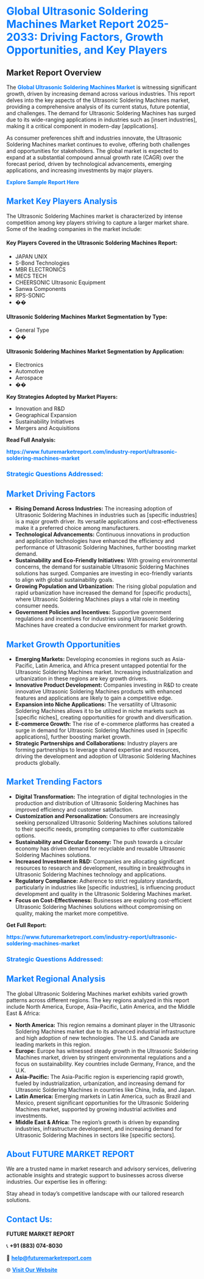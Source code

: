 <h1 style="color: #007BFF;">Global Ultrasonic Soldering Machines Market Report 2025-2033: Driving Factors, Growth Opportunities, and Key Players</h1>

<section id="overview">
<h2>Market Report Overview</h2>
<p>The <a href="https://www.futuremarketreport.com/industry-report/ultrasonic-soldering-machines-market" style="color: #007BFF; text-decoration: none;"><strong>Global Ultrasonic Soldering Machines Market</strong></a> is witnessing significant growth, driven by increasing demand across various industries. This report delves into the key aspects of the Ultrasonic Soldering Machines market, providing a comprehensive analysis of its current status, future potential, and challenges. The demand for Ultrasonic Soldering Machines has surged due to its wide-ranging applications in industries such as [insert industries], making it a critical component in modern-day [applications].</p>
<p>As consumer preferences shift and industries innovate, the Ultrasonic Soldering Machines market continues to evolve, offering both challenges and opportunities for stakeholders. The global market is expected to expand at a substantial compound annual growth rate (CAGR) over the forecast period, driven by technological advancements, emerging applications, and increasing investments by major players.</p>
</section>

<section id="overview">
<p><a href="https://www.futuremarketreport.com/request-sample/reportId=118150" style="color: #007BFF; text-decoration: none;"><strong>Explore Sample Report Here</strong></a></p>
</section>

<section id="key-players">
<h2 style="color: #007BFF;">Market Key Players Analysis</h2>
<p>The Ultrasonic Soldering Machines market is characterized by intense competition among key players striving to capture a larger market share. Some of the leading companies in the market include:</p>
<h4>Key Players Covered in the Ultrasonic Soldering Machines Report:</h4>
<ul><li>JAPAN UNIX</li><li>S-Bond Technologies</li><li>MBR ELECTRONICS</li><li>MECS TECH</li><li>CHEERSONIC Ultrasonic Equipment</li><li>Sanwa Components</li><li>RPS-SONIC</li><li>��</li></ul>
<h4>Ultrasonic Soldering Machines Market Segmentation by Type:</h4>
<ul><li>General Type</li><li>��</li></ul>

<h4>Ultrasonic Soldering Machines Market Segmentation by Application:</h4>
<ul><li>Electronics</li><li>Automotive</li><li>Aerospace</li><li>��</li></ul>
<p><strong>Key Strategies Adopted by Market Players:</strong></p>
<ul>
<li>Innovation and R&D</li>
<li>Geographical Expansion</li>
<li>Sustainability Initiatives</li>
<li>Mergers and Acquisitions</li>
</ul>
</section>

<section>
<p><strong>Read Full Analysis: </strong></p><a href="https://www.futuremarketreport.com/industry-report/ultrasonic-soldering-machines-market" style="color: #007BFF; text-decoration: none;"><strong>https://www.futuremarketreport.com/industry-report/ultrasonic-soldering-machines-market</strong></a>
<h3 style="color: #007BFF;">Strategic Questions Addressed:</h3>
</section>

<section id="driving-factors">
<h2 style="color: #007BFF;">Market Driving Factors</h2>
<ul>
<li><strong>Rising Demand Across Industries:</strong> The increasing adoption of Ultrasonic Soldering Machines in industries such as [specific industries] is a major growth driver. Its versatile applications and cost-effectiveness make it a preferred choice among manufacturers.</li>
<li><strong>Technological Advancements:</strong> Continuous innovations in production and application technologies have enhanced the efficiency and performance of Ultrasonic Soldering Machines, further boosting market demand.</li>
<li><strong>Sustainability and Eco-Friendly Initiatives:</strong> With growing environmental concerns, the demand for sustainable Ultrasonic Soldering Machines solutions has surged. Companies are investing in eco-friendly variants to align with global sustainability goals.</li>
<li><strong>Growing Population and Urbanization:</strong> The rising global population and rapid urbanization have increased the demand for [specific products], where Ultrasonic Soldering Machines plays a vital role in meeting consumer needs.</li>
<li><strong>Government Policies and Incentives:</strong> Supportive government regulations and incentives for industries using Ultrasonic Soldering Machines have created a conducive environment for market growth.</li>
</ul>
</section>

<section id="growth-opportunities">
<h2 style="color: #007BFF;">Market Growth Opportunities</h2>
<ul>
<li><strong>Emerging Markets:</strong> Developing economies in regions such as Asia-Pacific, Latin America, and Africa present untapped potential for the Ultrasonic Soldering Machines market. Increasing industrialization and urbanization in these regions are key growth drivers.</li>
<li><strong>Innovative Product Development:</strong> Companies investing in R&D to create innovative Ultrasonic Soldering Machines products with enhanced features and applications are likely to gain a competitive edge.</li>
<li><strong>Expansion into Niche Applications:</strong> The versatility of Ultrasonic Soldering Machines allows it to be utilized in niche markets such as [specific niches], creating opportunities for growth and diversification.</li>
<li><strong>E-commerce Growth:</strong> The rise of e-commerce platforms has created a surge in demand for Ultrasonic Soldering Machines used in [specific applications], further boosting market growth.</li>
<li><strong>Strategic Partnerships and Collaborations:</strong> Industry players are forming partnerships to leverage shared expertise and resources, driving the development and adoption of Ultrasonic Soldering Machines products globally.</li>
</ul>
</section>

<section id="trending-factors">
<h2 style="color: #007BFF;">Market Trending Factors</h2>
<ul>
<li><strong>Digital Transformation:</strong> The integration of digital technologies in the production and distribution of Ultrasonic Soldering Machines has improved efficiency and customer satisfaction.</li>
<li><strong>Customization and Personalization:</strong> Consumers are increasingly seeking personalized Ultrasonic Soldering Machines solutions tailored to their specific needs, prompting companies to offer customizable options.</li>
<li><strong>Sustainability and Circular Economy:</strong> The push towards a circular economy has driven demand for recyclable and reusable Ultrasonic Soldering Machines solutions.</li>
<li><strong>Increased Investment in R&D:</strong> Companies are allocating significant resources to research and development, resulting in breakthroughs in Ultrasonic Soldering Machines technology and applications.</li>
<li><strong>Regulatory Compliance:</strong> Adherence to strict regulatory standards, particularly in industries like [specific industries], is influencing product development and quality in the Ultrasonic Soldering Machines market.</li>
<li><strong>Focus on Cost-Effectiveness:</strong> Businesses are exploring cost-efficient Ultrasonic Soldering Machines solutions without compromising on quality, making the market more competitive.</li>
</ul>
</section>

<section>
<p><strong>Get Full Report: </strong></p><a href="https://www.futuremarketreport.com/industry-report/ultrasonic-soldering-machines-market" style="color: #007BFF; text-decoration: none;"><strong>https://www.futuremarketreport.com/industry-report/ultrasonic-soldering-machines-market</strong></a>
<h3 style="color: #007BFF;">Strategic Questions Addressed:</h3>
</section>


<section id="regional-analysis">
<h2 style="color: #007BFF;">Market Regional Analysis</h2>
<p>The global Ultrasonic Soldering Machines market exhibits varied growth patterns across different regions. The key regions analyzed in this report include North America, Europe, Asia-Pacific, Latin America, and the Middle East & Africa:</p>
<ul>
<li><strong>North America:</strong> This region remains a dominant player in the Ultrasonic Soldering Machines market due to its advanced industrial infrastructure and high adoption of new technologies. The U.S. and Canada are leading markets in this region.</li>
<li><strong>Europe:</strong> Europe has witnessed steady growth in the Ultrasonic Soldering Machines market, driven by stringent environmental regulations and a focus on sustainability. Key countries include Germany, France, and the U.K.</li>
<li><strong>Asia-Pacific:</strong> The Asia-Pacific region is experiencing rapid growth, fueled by industrialization, urbanization, and increasing demand for Ultrasonic Soldering Machines in countries like China, India, and Japan.</li>
<li><strong>Latin America:</strong> Emerging markets in Latin America, such as Brazil and Mexico, present significant opportunities for the Ultrasonic Soldering Machines market, supported by growing industrial activities and investments.</li>
<li><strong>Middle East & Africa:</strong> The region’s growth is driven by expanding industries, infrastructure development, and increasing demand for Ultrasonic Soldering Machines in sectors like [specific sectors].</li>
</ul>
</section>

<footer>
<h2 style="color: #007BFF;">About FUTURE MARKET REPORT</h2>
<p>We are a trusted name in market research and advisory services, delivering actionable insights and strategic support to businesses across diverse industries. Our expertise lies in offering:</p>

<p>Stay ahead in today’s competitive landscape with our tailored research solutions.</p>

<h2 style="color: #007BFF;">Contact Us:</h2>
<p><strong>FUTURE MARKET REPORT</strong></p>
<p>📞 <strong>+91 (883) 074-8030</strong></p>
<p>📧 <strong><a href="mailto:help@futuremarketreport.com" style="color: #007BFF;">help@futuremarketreport.com</a></strong></p>
<p>🌐 <strong><a href="https://www.futuremarketreport.com/" style="color: #007BFF;">Visit Our Website</a></strong></p>
</footer>